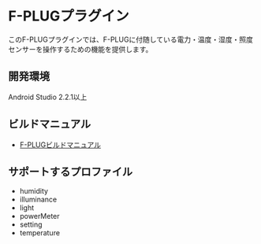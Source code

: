 # F-PLUGプラグイン

このF-PLUGプラグインでは、F-PLUGに付随している電力・温度・湿度・照度センサーを操作するための機能を提供します。

## 開発環境
Android Studio 2.2.1以上

## ビルドマニュアル
- [F-PLUGビルドマニュアル](https://github.com/DeviceConnect/DeviceConnect-Old/wiki/F-PLUG-Build)

## サポートするプロファイル

* humidity
* illuminance
* light
* powerMeter
* setting
* temperature

